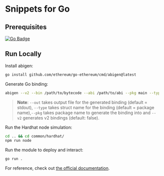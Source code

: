 # Snippets for Go

## Prerequisites

[![Go Badge](https://img.shields.io/badge/Go-00ADD8?logo=go&logoColor=fff&style=for-the-badge)](https://go.dev/)

## Run Locally

Install abigen:

```sh
go install github.com/ethereum/go-ethereum/cmd/abigen@latest
```

Generate Go binding:

```sh
abigen --v2 --bin /path/to/bytecode --abi /path/to/abi --pkg main --type Storage --out Storage.go
```

> **Note**: `--out` takes output file for the generated binding (default = stdout), `--type` takes struct name for the binding (default = package name),`--pkg` takes package name to generate the binding into and `--v2` generates v2 bindings (default: false).

Run the Hardhat node simulation:

```sh
cd .. && cd common/hardhat/
npm run node
```

Run the module to deploy and interact:

```sh
go run .
```

For reference, check out [the official documentation](https://geth.ethereum.org/docs/developers/dapp-developer/native-bindings-v2).
